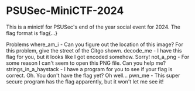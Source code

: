 # PSUSec-MiniCTF-2024
This is a minictf for PSUSec's end of the year social event for 2024.
The flag format is flag{...}

Problems
where_am_i - Can you figure out the location of this image? For this problem, give the street of the Citgo shown.
decode_me - I have this flag for you, but it looks like I got encoded somehow. Sorry!
not_a_png - For some reason I can't seem to open this PNG file. Can you help me?
strings_in_a_haystack - I have a program for you to see if your flag is correct. Oh. You don't have the flag yet? Oh well...
pwn_me - This super secure program has the flag apparently, but it won't let me see it!
